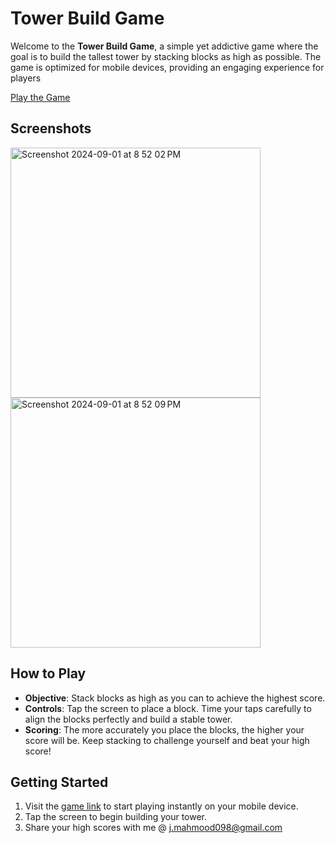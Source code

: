# Tower Build Game

Welcome to the **Tower Build Game**, a simple yet addictive game where the goal is to build the tallest tower by stacking blocks as high as possible. The game is optimized for mobile devices, providing an engaging experience for players

[Play the Game](https://junaid-mahmood.github.io/Tower_Build_Game/)


## Screenshots
<img width="400" alt="Screenshot 2024-09-01 at 8 52 02 PM" src="https://github.com/user-attachments/assets/68e559e0-e06f-4613-b642-8a6e6f5504ed">

<img width="400" alt="Screenshot 2024-09-01 at 8 52 09 PM" src="https://github.com/user-attachments/assets/03e1291a-2fc2-498c-816d-82cd5e85a2e2">

## How to Play

- **Objective**: Stack blocks as high as you can to achieve the highest score.
- **Controls**: Tap the screen to place a block. Time your taps carefully to align the blocks perfectly and build a stable tower.
- **Scoring**: The more accurately you place the blocks, the higher your score will be. Keep stacking to challenge yourself and beat your high score!

## Getting Started

1. Visit the [game link](https://junaid-mahmood.github.io/Tower_Build_Game/) to start playing instantly on your mobile device.
2. Tap the screen to begin building your tower.
3. Share your high scores with me @ j.mahmood098@gmail.com
